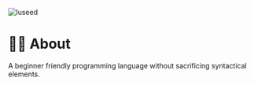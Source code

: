 ![luseed](https://github.com/magniefique/luseed/assets/132038523/b5ffd038-1c62-471f-a3f3-9e0294cb0f8f)
# 👨‍💻 About
A beginner friendly programming language without sacrificing syntactical elements.
